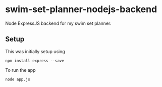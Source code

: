 # swim-set-planner-nodejs-backend
Node ExpressJS backend for my swim set planner.

## Setup

This was initially setup using 
```
npm install express --save
```

To run the app
```
node app.js
```
